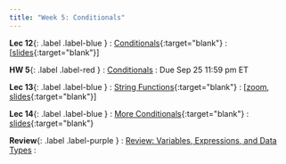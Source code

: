 ```yaml
---
title: "Week 5: Conditionals"
---
```


**Lec 12**{: .label .label-blue }
: [Conditionals](https://edstem.org/us/courses/60560/lessons/117669/slides/653507){:target="blank"}
  : [[slides](https://drive.google.com/file/d/1yypfBY3BpUFIM9-8PrV__ur00U6S-yMo/view?usp=sharing){:target="blank"}\]

**HW 5**{: .label .label-red }
: [Conditionals](https://edstem.org/us/courses/60560/lessons/118133/slides/656997)
  : Due Sep 25 11:59 pm ET

**Lec 13**{: .label .label-blue }
: [String Functions](https://edstem.org/us/courses/60560/lessons/118311/slides/657659){:target="blank"}
  : [[zoom](https://morganstate.zoom.us/j/91916688161), [slides](https://drive.google.com/file/d/1K2QOeXEVILuEj-UmikfUw91SCgXR0UWF/view?usp=sharing){:target="blank"}\]

**Lec 14**{: .label .label-blue }
: [More Conditionals](https://edstem.org/us/courses/60560/lessons/118170/slides/656792){:target="blank"}
  : [slides](https://drive.google.com/file/d/14ZUa5IbrpFaOc3iWfBRG4l93--FopBdN/view?usp=sharing){:target="blank"}

**Review**{: .label .label-purple }
: [Review: Variables, Expressions, and Data Types](study_guides/vars-exps-types.html)
  : 
